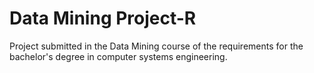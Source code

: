 Data Mining Project-R
=======================

Project submitted in the Data Mining course of the requirements for the bachelor's degree in computer systems engineering.
